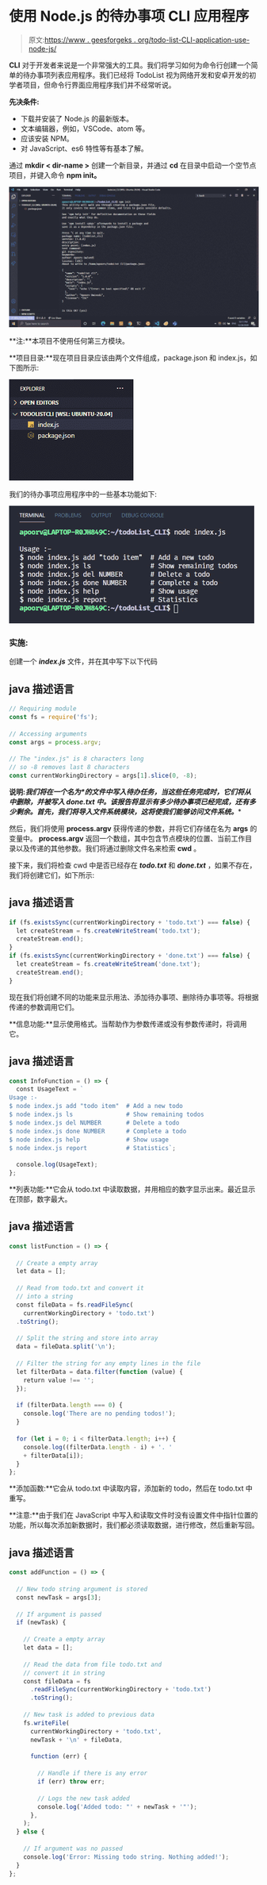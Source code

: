 # 使用 Node.js 的待办事项 CLI 应用程序

> 原文:[https://www . geesforgeks . org/todo-list-CLI-application-use-node-js/](https://www.geeksforgeeks.org/todo-list-cli-application-using-node-js/)

**CLI** 对于开发者来说是一个非常强大的工具。我们将学习如何为命令行创建一个简单的待办事项列表应用程序。我们已经将 TodoList 视为网络开发和安卓开发的初学者项目，但命令行界面应用程序我们并不经常听说。

**先决条件:**

*   下载并安装了 Node.js 的最新版本。
*   文本编辑器，例如，VSCode、atom 等。
*   应该安装 NPM。
*   对 JavaScript、es6 特性等有基本了解。

通过 **mkdir < dir-name >** 创建一个新目录，并通过 **cd** 在目录中启动一个空节点项目，并键入命令 **npm init。**

![](img/3ce9eec7e70c5099f56474015d0ee34a.png)

**注:**本项目不使用任何第三方模块。

**项目目录:**现在项目目录应该由两个文件组成，package.json 和 index.js，如下图所示:

![](img/0090535faa3778fcd457691957f49a91.png)

我们的待办事项应用程序中的一些基本功能如下:

![](img/02fa7d41e3ba545eb1e2bead880c5614.png)

### **实施:**

创建一个 ***index.js*** 文件，并在其中写下以下代码

## java 描述语言

```js
// Requiring module
const fs = require('fs');

// Accessing arguments
const args = process.argv;

// The "index.js" is 8 characters long 
// so -8 removes last 8 characters
const currentWorkingDirectory = args[1].slice(0, -8);
```

**说明:**我们将在一个名为*的文件中写入待办任务，当这些任务完成时，它们将从 ***中删除，并被写入 ***done.txt*** 中。该报告将显示有多少待办事项已经完成，还有多少剩余。首先，我们将导入**文件系统模块**，这将使我们能够访问文件系统。****

然后，我们将使用 **process.argv** 获得传递的参数，并将它们存储在名为 **args** 的变量中。 **process.argv** 返回一个数组，其中包含节点模块的位置、当前工作目录以及传递的其他参数。我们将通过删除文件名来检索 **cwd** 。

接下来，我们将检查 cwd 中是否已经存在 ***todo.txt*** 和 ***done.txt*** ，如果不存在，我们将创建它们，如下所示:

## java 描述语言

```js
if (fs.existsSync(currentWorkingDirectory + 'todo.txt') === false) {
  let createStream = fs.createWriteStream('todo.txt');
  createStream.end();
}
if (fs.existsSync(currentWorkingDirectory + 'done.txt') === false) {
  let createStream = fs.createWriteStream('done.txt');
  createStream.end();
}
```

现在我们将创建不同的功能来显示用法、添加待办事项、删除待办事项等。将根据传递的参数调用它们。

**信息功能:**显示使用格式。当帮助作为参数传递或没有参数传递时，将调用它。

## java 描述语言

```js
const InfoFunction = () => {
  const UsageText = `
Usage :-
$ node index.js add "todo item"  # Add a new todo
$ node index.js ls               # Show remaining todos
$ node index.js del NUMBER       # Delete a todo
$ node index.js done NUMBER      # Complete a todo
$ node index.js help             # Show usage
$ node index.js report           # Statistics`;

  console.log(UsageText);
};
```

**列表功能:**它会从 todo.txt 中读取数据，并用相应的数字显示出来。最近显示在顶部，数字最大。

## java 描述语言

```js
const listFunction = () => {

  // Create a empty array
  let data = []; 

  // Read from todo.txt and convert it
  // into a string
  const fileData = fs.readFileSync(
    currentWorkingDirectory + 'todo.txt')
  .toString(); 

  // Split the string and store into array
  data = fileData.split('\n'); 

  // Filter the string for any empty lines in the file
  let filterData = data.filter(function (value) {
    return value !== '';
  }); 

  if (filterData.length === 0) {
    console.log('There are no pending todos!');
  }

  for (let i = 0; i < filterData.length; i++) {
    console.log((filterData.length - i) + '. ' 
    + filterData[i]);
  }
};
```

**添加函数:**它会从 todo.txt 中读取内容，添加新的 todo，然后在 todo.txt 中重写。

**注意:**由于我们在 JavaScript 中写入和读取文件时没有设置文件中指针位置的功能，所以每次添加新数据时，我们都必须读取数据，进行修改，然后重新写回。

## java 描述语言

```js
const addFunction = () => {

  // New todo string argument is stored
  const newTask = args[3]; 

  // If argument is passed
  if (newTask) { 

    // Create a empty array
    let data = []; 

    // Read the data from file todo.txt and 
    // convert it in string
    const fileData = fs
      .readFileSync(currentWorkingDirectory + 'todo.txt')
      .toString(); 

    // New task is added to previous data  
    fs.writeFile(
      currentWorkingDirectory + 'todo.txt',
      newTask + '\n' + fileData, 

      function (err) {

        // Handle if there is any error
        if (err) throw err; 

        // Logs the new task added
        console.log('Added todo: "' + newTask + '"'); 
      },
    );
  } else { 

    // If argument was no passed
    console.log('Error: Missing todo string. Nothing added!');
  }
};
```